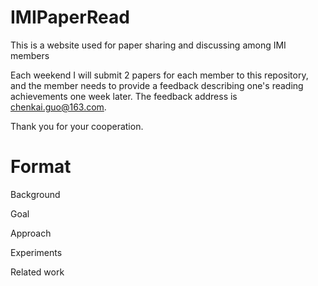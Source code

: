 # IMIPaperRead
This is a website used for paper sharing and discussing among IMI members 

Each weekend I will submit 2 papers for each member to this repository, and the member needs to provide a feedback describing one's reading achievements one week later. The feedback address is chenkai.guo@163.com.  

Thank you for your cooperation.

# Format

Background

Goal

Approach

Experiments

Related work
